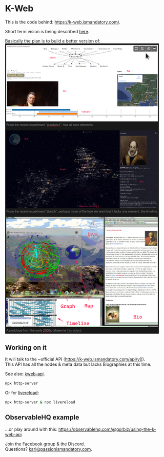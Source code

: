 # K-Web
This is the code behind: https://k-web.ismandatory.com/.

Short term vision is being described [here](https://burkives.notion.site/K-Web-User-Interface-Minimal-Product-dc76722ef10b465c8d987e8f16bedc95?pvs=4).

Basically the plan is to build a better version of:  
![Screenshot of 3 k-web prototypes](old-prototypes.png)

## Working on it
It will talk to the ~official API (https://k-web.ismandatory.com/api/v0).  
This API has all the nodes & meta data but lacks Biographies at this time.

See also: [kweb-api](https://github.com/knowledge-web/kweb-api).

```sh
npx http-server
```

Or for [livereload](https://chrome.google.com/webstore/detail/livereload/jnihajbhpnppcggbcgedagnkighmdlei):

```sh
npx http-server & npx livereload
```

## ObservableHQ example
...or play around with this:
https://observablehq.com/@gorbiz/using-the-k-web-api


Join the [Facebook group](https://www.facebook.com/profile.php?id=100057209809238) & the Discord.  
Questions? [karl@passionismandatory.com](mailto:karl@passionismandatory.com).  
